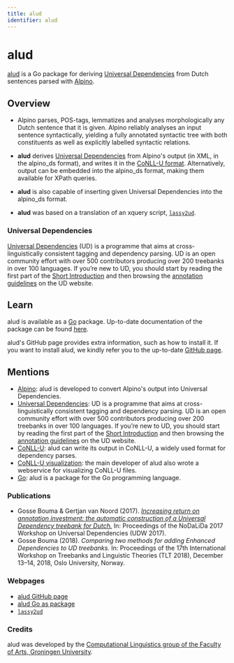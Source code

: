 ```yaml
---
title: alud
identifier: alud
---
```


# alud

[alud](https://github.com/rug-compling/alud) is a Go package for deriving [Universal Dependencies](https://universaldependencies.org/) from Dutch sentences parsed with [Alpino](https://www.ineo.tools/resources/alpino).



## Overview

* Alpino parses, POS-tags, lemmatizes and analyses morphologically any Dutch sentence that it is given. Alpino reliably analyses an input sentence syntactically, yielding a fully annotated syntactic tree with both constituents as well as explicitly labelled syntactic relations.

* **alud** derives [Universal Dependencies](https://universaldependencies.org/) from Alpino's output (in XML, in the alpino_ds format), and writes it in the [CoNLL-U format](https://universaldependencies.org/format.html). Alternatively, output can be embedded into the alpino_ds format, making them available for XPath queries.

* **alud** is also capable of inserting given Universal Dependencies into the alpino_ds format.

* **alud** was based on a translation of an xquery script, [``lassy2ud``](https://github.com/gossebouma/lassy2ud).

### Universal Dependencies

[Universal Dependencies](https://universaldependencies.org/) (UD) is a programme that aims at cross-linguistically consistent tagging and dependency parsing. UD is an open community effort with over 500 contributors producing over 200 treebanks in over 100 languages. If you’re new to UD, you should start by reading the first part of the [Short Introduction](https://universaldependencies.org/introduction.html) and then browsing the [annotation guidelines](https://universaldependencies.org/guidelines.html) on the UD website.


## Learn

alud is available as a [Go](https://go.dev/) package. Up-to-date documentation of the package can be found [here](https://pkg.go.dev/github.com/rug-compling/alud/v2).

alud's GitHub page provides extra information, such as how to install it. If you want to install alud, we kindly refer you to the up-to-date [GitHub page](https://github.com/rug-compling/alud).




## Mentions

* [Alpino](https://www.ineo.tools/resources/alpino): alud is developed to convert Alpino's output into Universal Dependencies.
* [Universal Dependencies](https://universaldependencies.org/): UD is a programme that aims at cross-linguistically consistent tagging and dependency parsing. UD is an open community effort with over 500 contributors producing over 200 treebanks in over 100 languages. If you’re new to UD, you should start by reading the first part of the [Short Introduction](https://universaldependencies.org/introduction.html) and then browsing the [annotation guidelines](https://universaldependencies.org/guidelines.html) on the UD website.
* [CoNLL-U](https://universaldependencies.org/format.html): alud can write its output in CoNLL-U, a widely used format for dependency parses.
* [CoNLL-U visualization](https://urd2.let.rug.nl/~kleiweg/conllu/): the main developer of alud also wrote a webservice for visualizing CoNLL-U files.
* [Go](https://go.dev/): alud is a package for the Go programming language.

### Publications

* Gosse Bouma & Gertjan van Noord (2017). [*Increasing return on annotation investment: the automatic construction of a Universal Dependency treebank for Dutch.*](https://pure.rug.nl/ws/portalfiles/portal/50364749/Increasing_return_on_annotation_investment.pdf) In: Proceedings of the NoDaLiDa 2017 Workshop on Universal Dependencies (UDW 2017).
* Gosse Bouma (2018). *Comparing two methods for adding Enhanced Dependencies to UD treebanks.* In: Proceedings of the 17th International Workshop on Treebanks and Linguistic Theories (TLT 2018), December 13–14, 2018, Oslo University, Norway.

### Webpages

* [alud GitHub page](https://github.com/rug-compling/alud)
* [alud Go as package](https://pkg.go.dev/github.com/rug-compling/alud/v2)
* [``lassy2ud``](https://github.com/gossebouma/lassy2ud)

### Credits

alud was developed by the [Computational Linguistics group of the Faculty of Arts, Groningen University](https://www.rug.nl/research/clcg/research/cl/).




